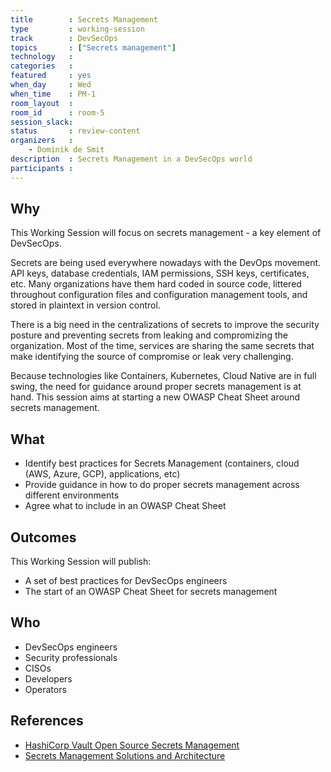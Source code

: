 ```yaml
---
title        : Secrets Management
type         : working-session
track        : DevSecOps
topics       : ["Secrets management"]
technology   :
categories   :                      
featured     : yes                   
when_day     : Wed
when_time    : PM-1
room_layout  :                    
room_id      : room-5
session_slack: 
status       : review-content              
organizers   :
    - Dominik de Smit
description  : Secrets Management in a DevSecOps world
participants :
---
```


## Why

This Working Session will focus on secrets management - a key element of DevSecOps.

Secrets are being used everywhere nowadays with the DevOps movement. API keys, database credentials, IAM permissions, SSH keys, certificates, etc. Many organizations have them hard coded in source code, littered throughout configuration files and configuration management tools, and stored in plaintext in version control. 

There is a big need in the centralizations of secrets to improve the security posture and preventing secrets from leaking and compromizing the organization. Most of the time, services are sharing the same secrets that make identifying the source of compromise or leak very challenging. 

Because technologies like Containers, Kubernetes, Cloud Native are in full swing, the need for guidance around proper secrets management is at hand. This session aims at starting a new OWASP Cheat Sheet around secrets management.

## What

- Identify best practices for Secrets Management (containers, cloud (AWS, Azure, GCP), applications, etc)
- Provide guidance in how to do proper secrets management across different environments
- Agree what to include in an OWASP Cheat Sheet

## Outcomes

This Working Session will publish:

- A set of best practices for DevSecOps engineers
- The start of an OWASP Cheat Sheet for secrets management

## Who

* DevSecOps engineers
* Security professionals
* CISOs
* Developers
* Operators

## References

- [HashiCorp Vault Open Source Secrets Management](https://www.slideshare.net/KangarootLinux/hashicorp-vault-open-source-secrets-management-at-open18)
- [Secrets Management Solutions and Architecture](https://www.slideshare.net/ChenYuechuan/overview-of-secret-management-solutions-and-architecture)

